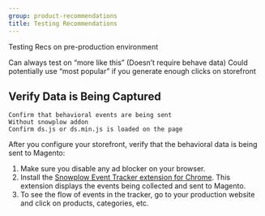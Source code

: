 ```yaml
---
group: product-recommendations
title: Testing Recommendations
---
```


Testing Recs on pre-production environment

Can always test on “more like this” (Doesn’t require behave data)
Could potentially use “most popular” if you generate enough clicks on storefront


## Verify Data is Being Captured

```from Misha:
Confirm that behavioral events are being sent
Without snowplow addon
Confirm ds.js or ds.min.js is loaded on the page
```


After you configure your storefront, verify that the behavioral data is being sent to Magento:

1. Make sure you disable any ad blocker on your browser.
2. Install the [Snowplow Event Tracker extension for Chrome](https://chrome.google.com/webstore/detail/snowplow-inspector/maplkdomeamdlngconidoefjpogkmljm). This extension displays the events being collected and sent to Magento.
3. To see the flow of events in the tracker, go to your production website and click on products, categories, etc.
